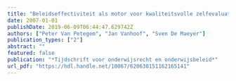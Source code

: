 ```yaml
---
title: "Beleidseffectiviteit als motor voor kwaliteitsvolle zelfevaluaties: empirische evidentie uit het Vlaamse gelijkeonderwijskansenbeleid"
date: 2007-01-01
publishDate: 2019-06-09T06:44:47.629742Z
authors: ["Peter Van Petegem", "Jan Vanhoof", "Sven De Maeyer"]
publication_types: ["2"]
abstract: ""
featured: false
publication: "*Tijdschrift voor onderwijsrecht en onderwijsbeleid*"
url_pdf: "https://hdl.handle.net/10067/620630151162165141"
---
```


